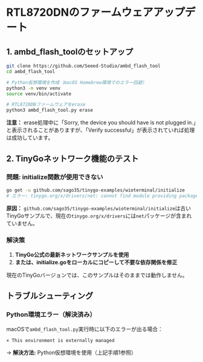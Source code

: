 # RTL8720DNのファームウェアアップデート

## 1. ambd_flash_toolのセットアップ

```bash
git clone https://github.com/Seeed-Studio/ambd_flash_tool
cd ambd_flash_tool

# Python仮想環境を作成（macOS Homebrew環境でのエラー回避）
python3 -m venv venv
source venv/bin/activate

# RTL8720DNファームウェアをerase
python3 ambd_flash_tool.py erase
```

**注意：** erase処理中に「Sorry, the device you should have is not plugged in.」と表示されることがありますが、「Verify successful」が表示されていれば処理は成功しています。

## 2. TinyGoネットワーク機能のテスト

### 問題: initialize関数が使用できない

```bash
go get -u github.com/sago35/tinygo-examples/wioterminal/initialize
# エラー: tinygo.org/x/drivers/net: cannot find module providing package tinygo.org/x/drivers/net
```

**原因：** `github.com/sago35/tinygo-examples/wioterminal/initialize`は古いTinyGoサンプルで、現在の`tinygo.org/x/drivers`には`net`パッケージが含まれていません。

### 解決策

1. **TinyGo公式の最新ネットワークサンプルを使用**
2. **または、initialize.goをローカルにコピーして不要な依存関係を修正**

現在のTinyGoバージョンでは、このサンプルはそのままでは動作しません。

## トラブルシューティング

### Python環境エラー（解決済み）
macOSで`ambd_flash_tool.py`実行時に以下のエラーが出る場合：
```
× This environment is externally managed
```
→ **解決方法:** Python仮想環境を使用（上記手順1参照）
